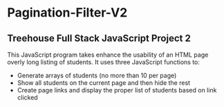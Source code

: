 # Pagination-Filter-V2
## Treehouse Full Stack JavaScript Project 2

This JavaScript program takes enhance the usability of an HTML page overly long listing of students.
It uses three JavaScript functions to:

* Generate arrays of students (no more than 10 per page)
* Show all students on the current page and then hide the rest
* Create page links and display the proper list of students based on link clicked
